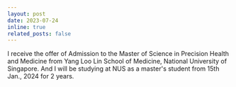 ```yaml
---
layout: post
date: 2023-07-24
inline: true
related_posts: false
---
```


I receive the offer of Admission to the Master of Science in Precision Health and Medicine from Yang Loo Lin School of Medicine, National University of Singapore. And I will be studying at NUS as a master's student from 15th Jan., 2024 for 2 years.